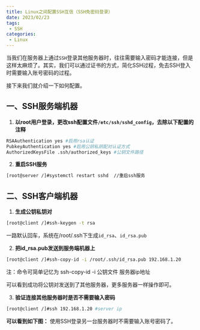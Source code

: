 ```yaml
---
title: Linux之间配置SSH互信（SSH免密码登录）
date: 2023/02/23
tags:
 - SSH
categories:
 - Linux
---
```


当我们在服务器上通过```SSH```登录其他服务器时，往往需要输入密码才能连接，但是这样太麻烦了。其实，我们可以通过证书的方式，简化SSH过程，免去SSH登入时需要输入账号密码的过程。

接下来我们就介绍一下如何配置。

## 一、SSH服务端机器

1.  **以root用户登录，更改ssh配置文件```/etc/ssh/sshd_config```，去除以下配置的注释**

   ```bash
   RSAAuthentication yes #启用rsa认证
   PubkeyAuthentication yes #启用公钥私钥配对认证方式
   AuthorizedKeysFile .ssh/authorized_keys #公钥文件路径
   ```

2.  **重启SSH服务**

   ```bash
   [root@server /]#systemctl restart sshd  //重启ssh服务
   ```

## 二、SSH客户端机器

1.  **生成公钥私钥对**

   ```bash
   [root@client /]#ssh-keygen -t rsa
   ```

   一路默认回车，系统在/root/.ssh下生成```id_rsa```、```id_rsa.pub```

2.  **把id_rsa.pub发送到服务端机器上**

   ```bash
   [root@client /]#ssh-copy-id -i /root/.ssh/id_rsa.pub 192.168.1.20
   ```

   注：命令可简单记忆为 ssh-copy-id -i 公钥文件 服务器ip地址

   可以看到成功将公钥对发送到了其他服务器，更多服务器一样操作即可。

3.  **验证连接其他服务器时是否不需要输入密码**

   ```bash
   [root@client /]#ssh 192.168.1.20 #server ip
   ```

   **可以看到如下图：** 使用SSH登录另一台服务器时不需要输入账号密码了。
